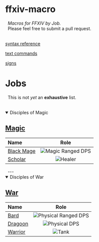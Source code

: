 # ffxiv-macro  
&nbsp;
_Macros for FFXIV by Job._  
&nbsp;
Please feel free to submit a pull request.  
&nbsp;

[syntax reference](https://ffxiv.consolegameswiki.com/wiki/Macro)  

[text commands](https://na.finalfantasyxiv.com/lodestone/playguide/db/text_command/placeholder/)  

[signs](https://ffxiv.consolegameswiki.com/wiki/Signs)

# Jobs  
&nbsp;
This is not _yet_ an **exhaustive** list.  
&nbsp;
<details open>
  <summary>Disciples of Magic</summary>
  
  ## [Magic](/DoM)

| Name | Role |
|:--------------|:-------------:|
| [Black Mage](/DoM/BLM) | ![Magic Ranged DPS](https://img.finalfantasyxiv.com/lds/promo/h/X/8Dnf8Wy9IyxIt21y6lrE5atKt0.png) |
| [Scholar](/DoM/SCH) | ![Healer](https://img.finalfantasyxiv.com/lds/promo/h/e/V5xx3kfnREBO-2xWbTUW2Csy_Q.png) |

</details>  
&nbsp;
---
&nbsp;
<details open>
  <summary>Disciples of War</summary>
  
  ## [War](/DoW)

| Name | Role |
|:--------------|:-------------:|
| [Bard](/DoW/BRD) | ![Physical Ranged DPS](https://img.finalfantasyxiv.com/lds/promo/h/t/oWWxUIO2KagIEhDXy0541MRD7M.png) |
| [Dragoon](/DoW/DRG) | ![Physical DPS](https://img.finalfantasyxiv.com/lds/promo/h/7/9muqitiUXEK0W3qnM33Nb7sATk.png) |
| [Warrior](/DoW/WAR) | ![Tank](https://img.finalfantasyxiv.com/lds/promo/h/d/rFrCBcRe9YrmPvb4fZkuFksSLw.png) |

</details>  